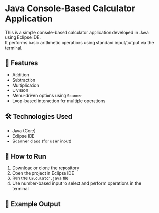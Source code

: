 # Java Console-Based Calculator Application

This is a simple console-based calculator application developed in Java using Eclipse IDE.  
It performs basic arithmetic operations using standard input/output via the terminal.

## 🔧 Features

- Addition
- Subtraction
- Multiplication
- Division
- Menu-driven options using `Scanner`
- Loop-based interaction for multiple operations

## 🛠️ Technologies Used

- Java (Core)
- Eclipse IDE
- Scanner class (for user input)

## 🚀 How to Run

1. Download or clone the repository
2. Open the project in Eclipse IDE
3. Run the `Calculator.java` file
4. Use number-based input to select and perform operations in the terminal

## 📌 Example Output

